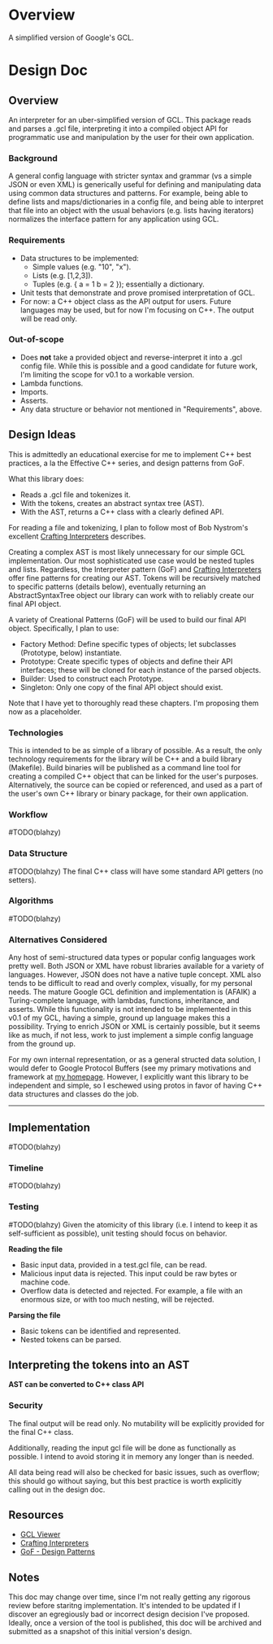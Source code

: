 # Overview
A simplified version of Google's GCL.

# Design Doc
## Overview
An interpreter for an uber-simplified version of GCL. This package reads and
parses a .gcl file, interpreting it into a compiled object API for programmatic
use and manipulation by the user for their own application.

### Background
A general config language with stricter syntax and grammar (vs a simple JSON or
even XML) is generically useful for defining and manipulating data using common
data structures and patterns. For example, being able to define lists and
maps/dictionaries in a config file, and being able to interpret that file into
an object with the usual behaviors (e.g. lists having iterators) normalizes the
interface pattern for any application using GCL.

### Requirements
- Data structures to be implemented:
    - Simple values (e.g. "10", "x").
    - Lists (e.g. [1,2,3]).
    - Tuples (e.g. { a = 1 b = 2 }); essentially a dictionary.
- Unit tests that demonstrate and prove promised interpretation of GCL.
- For now: a C++ object class as the API output for users. Future languages may
  be used, but for now I'm focusing on C++. The output will be read only.

### Out-of-scope
- Does **not** take a provided object and reverse-interpret it into a .gcl
  config file. While this is possible and a good candidate for future work, I'm
  limiting the scope for v0.1 to a workable version.
- Lambda functions. 
- Imports.
- Asserts.
- Any data structure or behavior not mentioned in "Requirements", above.

## Design Ideas
This is admittedly an educational exercise for me to implement C++ best
practices, a la the Effective C++ series, and design patterns from GoF.

What this library does:
- Reads a .gcl file and tokenizes it.
- With the tokens, creates an abstract syntax tree (AST).
- With the AST, returns a C++ class with a clearly defined API.

For reading a file and tokenizing, I plan to follow most of Bob Nystrom's
excellent [Crafting
Interpreters](https://craftinginterpreters.com/scanning.html#lexemes-and-tokens)
describes.

Creating a complex AST is most likely unnecessary for our simple GCL
implementation. Our most sophisticated use case would be nested tuples and
lists. Regardless, the Interpreter pattern (GoF) and [Crafting
Interpreters](https://craftinginterpreters.com/representing-code.html) offer
fine patterns for creating our AST. Tokens will be recursively matched to
specific patterns (details below), eventually returning an AbstractSyntaxTree
object our library can work with to reliably create our final API object.

A variety of Creational Patterns (GoF) will be used to build our final API
object. Specifically, I plan to use:
- Factory Method: Define specific types of objects; let subclasses (Prototype,
  below) instantiate.
- Prototype: Create specific types of objects and define their API interfaces;
  these will be cloned for each instance of the parsed objects.
- Builder: Used to construct each Prototype.
- Singleton: Only one copy of the final API object should exist.

Note that I have yet to thoroughly read these chapters. I'm proposing them now
as a placeholder.

### Technologies
This is intended to be as simple of a library of possible. As a result, the only
technology requirements for the library will be C++ and a build library
(Makefile). Build binaries will be published as a command line tool for creating
a compiled C++ object that can be linked for the user's purposes. Alternatively,
the source can be copied or referenced, and used as a part of the user's own C++
library or binary package, for their own application.

### Workflow
#TODO(blahzy)

### Data Structure
#TODO(blahzy)
The final C++ class will have some standard API getters (no setters).

### Algorithms
#TODO(blahzy)

### Alternatives Considered
Any host of semi-structured data types or popular config languages work pretty
well. Both JSON or XML have robust libraries available for a variety of
languages. However, JSON does not have a native tuple concept. XML also tends to
be difficult to read and overly complex, visually, for my personal needs. The
mature Google GCL definition and implementation is (AFAIK) a Turing-complete
language, with lambdas, functions, inheritance, and asserts. While this
functionality is not intended to be implemented in this v0.1 of my GCL, having a
simple, ground up language makes this a possibility. Trying to enrich JSON or
XML is certainly possible, but it seems like as much, if not less, work to just
implement a simple config language from the ground up.

For my own internal representation, or as a general structed data solution, I
would defer to Google Protocol Buffers (see my primary motivations and framework
at [my homepage](https://blahzy.github.io/). However, I explicitly want this
library to be independent and simple, so I eschewed using protos in favor of
having C++ data structures and classes do the job.

---
## Implementation
#TODO(blahzy)

### Timeline
#TODO(blahzy)

### Testing
#TODO(blahzy)
Given the atomicity of this library (i.e. I intend to keep it as self-sufficient
as possible), unit testing should focus on behavior.

**Reading the file**
- Basic input data, provided in a test.gcl file, can be read.
- Malicious input data is rejected. This input could be raw bytes or machine
  code.
- Overflow data is detected and rejected. For example, a file with an enormous
  size, or with too much nesting, will be rejected.

**Parsing the file**
- Basic tokens can be identified and represented.
- Nested tokens can be parsed.

**Interpreting the tokens into an AST**
- 

**AST can be converted to C++ class API**

### Security
The final output will be read only. No mutability will be explicitly provided
for the final C++ class.

Additionally, reading the input gcl file will be done as functionally as
possible. I intend to avoid storing it in memory any longer than is needed.

All data being read will also be checked for basic issues, such as overflow;
this should go without saying, but this best practice is worth explicitly
calling out in the design doc.

## Resources
- [GCL Viewer](https://pure.tue.nl/ws/portalfiles/portal/46927079/638953-1.pdf)
- [Crafting Interpreters](https://craftinginterpreters.com/)
- [GoF - Design Patterns](https://en.wikipedia.org/wiki/Design_Patterns)

## Notes
This doc may change over time, since I'm not really getting any rigorous review
before staritng implementation. It's intended to be updated if I discover an
egregiously bad or incorrect design decision I've proposed. Ideally, once a
version of the tool is published, this doc will be archived and submitted as a
snapshot of this initial version's design.
